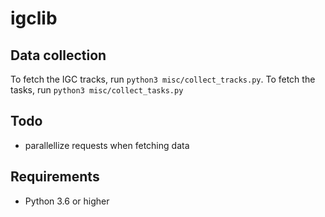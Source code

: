 # igclib

## Data collection

To fetch the IGC tracks, run `python3 misc/collect_tracks.py`.
To fetch the tasks, run `python3 misc/collect_tasks.py`

## Todo

* parallellize requests when fetching data

## Requirements

* Python 3.6 or higher